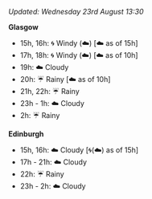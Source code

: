 *Updated: Wednesday 23rd August 13:30*

**Glasgow**

* 15h, 16h: :cyclone: Windy (:cloud:) [:cloud: as of 15h]
* 17h, 18h: :cyclone: Windy (:cloud:) [:cloud: as of 10h]
* 19h: :cloud: Cloudy
* 20h: :umbrella: Rainy [:cloud: as of 10h]
* 21h, 22h: :umbrella: Rainy
* 23h - 1h: :cloud: Cloudy
* 2h: :umbrella: Rainy

**Edinburgh**

* 15h, 16h: :cloud: Cloudy [:cyclone:(:cloud:) as of 15h]
* 17h - 21h: :cloud: Cloudy
* 22h: :umbrella: Rainy
* 23h - 2h: :cloud: Cloudy

